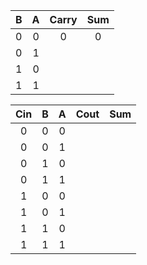 | **B** | **A** | **Carry** | **Sum** |
| :-: | :-: | :-: | :-: |
| 0 | 0 | 0 | 0 |
| 0 | 1 |  |  |
| 1 | 0 |  |  |
| 1 | 1 |  |  |
    
| **Cin** | **B** | **A** | **Cout** | **Sum** |
| :-: | :-: | :-: | :-: | :-: |
| 0 | 0 | 0 |  |  |
| 0 | 0 | 1 |  |  |
| 0 | 1 | 0 |  |  |
| 0 | 1 | 1 |  |  |
| 1 | 0 | 0 |  |  |
| 1 | 0 | 1 |  |  |
| 1 | 1 | 0 |  |  |
| 1 | 1 | 1 |  |  |

